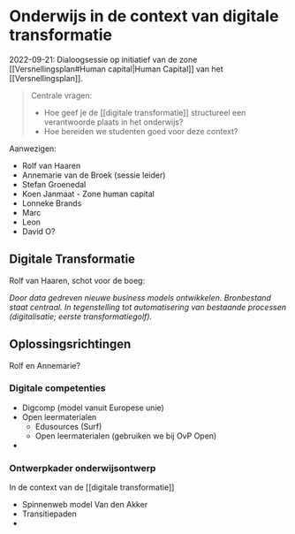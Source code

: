 # Onderwijs in de context van digitale transformatie

2022-09-21: Dialoogsessie op initiatief van de zone [[Versnellingsplan#Human capital|Human Capital]] van het [[Versnellingsplan]]. 

>Centrale vragen:
>- Hoe geef je de [[digitale transformatie]] structureel een verantwoorde plaats in het onderwijs?
>- Hoe bereiden we studenten goed voor deze context?

Aanwezigen:
- Rolf van Haaren
- Annemarie van de Broek (sessie leider)
- Stefan Groenedal
- Koen Janmaat - Zone human capital
- Lonneke Brands
- Marc
- Leon
- David O?

## Digitale Transformatie
Rolf van Haaren, schot voor de boeg: 

*Door data gedreven nieuwe business models ontwikkelen. Bronbestand staat centraal.  In tegenstelling tot automatisering van bestaande processen (digitalisatie; eerste transformatiegolf).* 

## Oplossingsrichtingen
Rolf en Annemarie?

### Digitale competenties
- Digcomp (model vanuit Europese unie)
- Open leermaterialen
	- Edusources (Surf)
	- Open leermaterialen (gebruiken we bij OvP Open)
- 
### Ontwerpkader onderwijsontwerp
In de context van de [[digitale transformatie]]

- Spinnenweb model Van den Akker
- Transitiepaden
- 